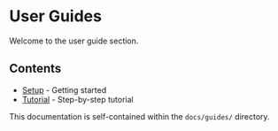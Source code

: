 # User Guides

Welcome to the user guide section.

## Contents

- [Setup](./setup.md) - Getting started
- [Tutorial](./tutorial.md) - Step-by-step tutorial

This documentation is self-contained within the `docs/guides/` directory.
